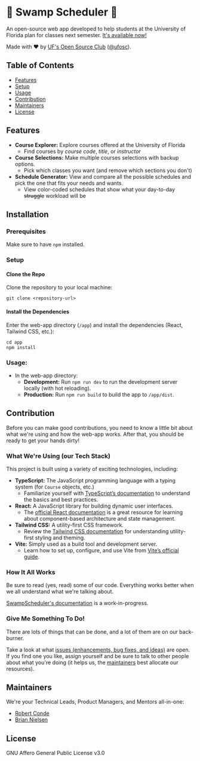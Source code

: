 # 🐊 Swamp Scheduler 📆

An open-source web app developed to help students at the University of Florida plan for classes next
semester. [It's available now!](https://osc.rconde.xyz/)

Made with :heart: by [UF's Open Source Club](https://ufosc.org) ([@ufosc](https://github.com/ufosc/)).

## Table of Contents

- [Features](#Features)
- [Setup](#Setup)
- [Usage](#Usage)
- [Contribution](#Contribution)
- [Maintainers](#Maintainers)
- [License](#License)

## Features 

- **Course Explorer:** Explore courses offered at the University of Florida
    - Find courses by *course code*, *title*, or *instructor*
- **Course Selections:** Make multiple courses selections with backup options.
    - Pick which classes you want (and remove which sections you don't)
- **Schedule Generator:** View and compare all the possible schedules and pick the one that fits your needs and wants.
    - View color-coded schedules that show what your day-to-day ~~struggle~~ workload will be

## Installation

### Prerequisites

Make sure to have `npm` installed.

### Setup

#### Clone the Repo

Clone the repository to your local machine:

```shell
git clone <repository-url>
```

#### Install the Dependencies

Enter the web-app directory (`/app`) and install the dependencies (React, Tailwind CSS, etc.):

```shell
cd app
npm install
```

### Usage:

- In the web-app directory:
    - **Development:** Run `npm run dev` to run the development server locally (with hot reloading).
    - **Production:** Run `npm run build` to build the app to `/app/dist`.

## Contribution

Before you can make good contributions, you need to know a little bit about what we're using and how the web-app works.
After that, you should be ready to get your hands dirty!

### What We're Using (our Tech Stack)

This project is built using a variety of exciting technologies, including:

- **TypeScript:** The JavaScript programming language with a typing system (for `Course` objects, etc.)
    - Familiarize yourself with [TypeScript’s documentation](https://www.typescriptlang.org/docs/) to understand the
      basics and best practices.
- **React:** A JavaScript library for building dynamic user interfaces.
    - The [official React documentation](https://reactjs.org/docs/getting-started.html) is a great resource for learning
      about component-based architecture and state management.
- **Tailwind CSS:** A utility-first CSS framework.
    - Review the [Tailwind CSS documentation](https://tailwindcss.com/docs) for understanding utility-first styling and
      theming.
- **Vite:** Simply used as a build tool and development server.
    - Learn how to set up, configure, and use Vite from [Vite’s official guide](https://vitejs.dev/guide/).

### How It All Works

Be sure to read (yes, read) some of our code. Everything works better when we all understand what we're talking about.

[SwampScheduler's documentation](https://docs.ufosc.org/docs/swamp-scheduler) is a work-in-progress.

### Give Me Something To Do!

There are lots of things that can be done, and a lot of them are on our back-burner.

Take a look at what [issues (enhancements, bug fixes, and ideas)](https://github.com/ufosc/SwampScheduler/issues) are
open. If you find one you like, assign yourself and
be sure to talk to other people about what you're doing (it helps us, the [maintainers](#Maintainers) best allocate our
resources).

## Maintainers

We're your Technical Leads, Product Managers, and Mentors all-in-one:

- [Robert Conde](https://github.com/RobertConde)
- [Brian Nielsen](https://github.com/bnielsen1)

## License

GNU Affero General Public License v3.0
